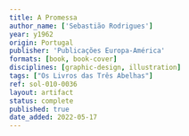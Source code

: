```yaml
---
title: A Promessa
author_name: ['Sebastião Rodrigues']
year: y1962
origin: Portugal
publisher: 'Publicações Europa-América'
formats: [book, book-cover]
disciplines: [graphic-design, illustration]
tags: ["Os Livros das Três Abelhas"]
ref: sol-010-0036
layout: artifact
status: complete
published: true
date_added: 2022-05-17
---
```

